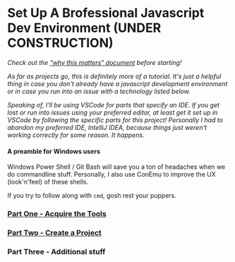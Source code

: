 # Set Up A Brofessional Javascript Dev Environment (UNDER CONSTRUCTION)

*Check out the ["why this matters" document](https://github.com/Hypaethral/javascript-projects/blob/master/environment-setup/why-does-this-matter.md) before starting!*

*As far as projects go, this is definitely more of a tutorial. It's just a helpful thing in case you don't already have a javascript development environment or in case you run into an issue with a technology listed below.*

*Speaking of, I'll be using VSCode for parts that specify an IDE.  If you get lost or run into issues using your preferred editor, at least get it set up in VSCode by following the specific parts for this project!  Personally I had to abandon my preferred IDE, IntelliJ IDEA, because things just weren't working correctly for some reason.  It happens.*

#### A preamble for Windows users
Windows Power Shell / Git Bash will save you a ton of headaches when we do commandline stuff. Personally, I also use ConEmu to improve the UX (look'n'feel) of these shells.

If you try to follow along with `cmd`, gosh rest your puppers.


### [Part One - Acquire the Tools](https://github.com/Hypaethral/javascript-projects/blob/master/environment-setup/01-acquire-the-tools.md)
### [Part Two - Create a Project](https://github.com/Hypaethral/javascript-projects/blob/master/environment-setup/02-create-a-project.md)
### Part Three - Additional stuff
